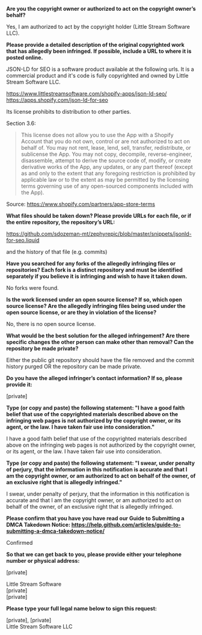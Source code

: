 **Are you the copyright owner or authorized to act on the copyright owner’s behalf?**

Yes, I am authorized to act by the copyright holder (Little Stream Software LLC).

**Please provide a detailed description of the original copyrighted work that has allegedly been infringed. If possible, include a URL to where it is posted online.**

JSON-LD for SEO is a software product available at the following urls. It is a commercial product and it's code is fully copyrighted and owned by Little Stream Software LLC.

https://www.littlestreamsoftware.com/shopify-apps/json-ld-seo/   
https://apps.shopify.com/json-ld-for-seo

Its license prohibits to distribution to other parties.

Section 3.6:   
> This license does not allow you to use the App with a Shopify Account that you do not own, control or are not authorized to act on behalf of. You may not rent, lease, lend, sell, transfer, redistribute, or sublicense the App. You may not copy, decompile, reverse-engineer, disassemble, attempt to derive the source code of, modify, or create derivative works of the App, any updates, or any part thereof (except as and only to the extent that any foregoing restriction is prohibited by applicable law or to the extent as may be permitted by the licensing terms governing use of any open-sourced components included with the App).

Source: https://www.shopify.com/partners/app-store-terms

**What files should be taken down? Please provide URLs for each file, or if the entire repository, the repository’s URL:**

https://github.com/sdozeman-mt/zephyrepic/blob/master/snippets/jsonld-for-seo.liquid

and the history of that file (e.g. commits)

**Have you searched for any forks of the allegedly infringing files or repositories? Each fork is a distinct repository and must be identified separately if you believe it is infringing and wish to have it taken down.**

No forks were found.

**Is the work licensed under an open source license? If so, which open source license? Are the allegedly infringing files being used under the open source license, or are they in violation of the license?**

No, there is no open source license.

**What would be the best solution for the alleged infringement? Are there specific changes the other person can make other than removal? Can the repository be made private?**

Either the public git repository should have the file removed and the commit history purged 
OR the repository can be made private.

**Do you have the alleged infringer’s contact information? If so, please provide it:**

[private]

**Type (or copy and paste) the following statement: "I have a good faith belief that use of the copyrighted materials described above on the infringing web pages is not authorized by the copyright owner, or its agent, or the law. I have taken fair use into consideration."**

I have a good faith belief that use of the copyrighted materials described above on the infringing web pages is not authorized by the copyright owner, or its agent, or the law. I have taken fair use into consideration.

**Type (or copy and paste) the following statement: "I swear, under penalty of perjury, that the information in this notification is accurate and that I am the copyright owner, or am authorized to act on behalf of the owner, of an exclusive right that is allegedly infringed."**

I swear, under penalty of perjury, that the information in this notification is accurate and that I am the copyright owner, or am authorized to act on behalf of the owner, of an exclusive right that is allegedly infringed.

**Please confirm that you have you have read our Guide to Submitting a DMCA Takedown Notice: https://help.github.com/articles/guide-to-submitting-a-dmca-takedown-notice/**

Confirmed

**So that we can get back to you, please provide either your telephone number or physical address:**

[private]

Little Stream Software   
[private]  
[private]

**Please type your full legal name below to sign this request:**

[private], [private]  
Little Stream Software LLC
